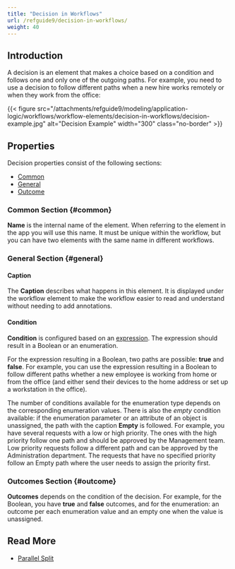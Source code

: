 ```yaml
---
title: "Decision in Workflows"
url: /refguide9/decision-in-workflows/
weight: 40
---
```


## Introduction

A decision is an element that makes a choice based on a condition and follows one and only one of the outgoing paths. For example, you need to use a decision to follow different paths when a new hire works remotely or when they work from the office:

{{< figure src="/attachments/refguide9/modeling/application-logic/workflows/workflow-elements/decision-in-workflows/decision-example.jpg" alt="Decision Example" width="300" class="no-border" >}}

## Properties

Decision properties consist of the following sections:

* [Common](#common)
* [General](#general)
* [Outcome](#outcome)

### Common Section {#common}

**Name** is the internal name of the element. When referring to the element in the app you will use this name. It must be unique within the workflow, but you can have two elements with the same name in different workflows. 

### General Section {#general}

#### Caption

The **Caption** describes what happens in this element. It is displayed under the workflow element to make the workflow easier to read and understand without needing to add annotations.

#### Condition

**Condition** is configured based on an [expression](/refguide9/expressions/). The expression should result in a Boolean or an enumeration.

For the expression resulting in a Boolean, two paths are possible: **true** and **false**. For example, you can use the expression resulting in a Boolean to follow different paths whether a new employee is working from home or from the office (and either send their devices to the home address or set up a workstation in the office).

The number of conditions available for the enumeration type depends on the corresponding enumeration values. There is also the *empty* condition available: if the enumeration parameter or an attribute of an object is unassigned, the path with the caption **Empty** is followed. For example, you have several requests with a low or high priority. The ones with the high priority follow one path and should be approved by the Management team. Low priority requests follow a different path and can be approved by the Administration department. The requests that have no specified priority follow an Empty path where the user needs to assign the priority first.   

### Outcomes Section {#outcome}

**Outcomes** depends on the condition of the decision. For example, for the Boolean, you have **true** and **false** outcomes, and for the enumeration: an outcome per each enumeration value and an empty one when the value is unassigned.  

## Read More

* [Parallel Split](/refguide9/parallel-split/)

